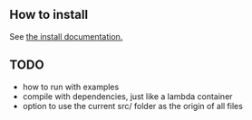 ## How to install

See [the install documentation.](./INSTALL)


## TODO
- how to run with examples
- compile with dependencies, just like a lambda container
- option to use the current src/ folder as the origin of all files